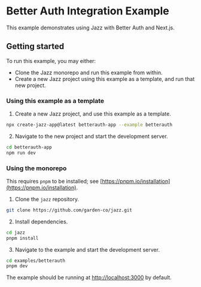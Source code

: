 # Better Auth Integration Example

This example demonstrates using Jazz with Better Auth and Next.js.

## Getting started

To run this example, you may either:
* Clone the Jazz monorepo and run this example from within.
* Create a new Jazz project using this example as a template, and run that new project.


### Using this example as a template

1. Create a new Jazz project, and use this example as a template.
```sh
npx create-jazz-app@latest betterauth-app --example betterauth
```
2. Navigate to the new project and start the development server.
```sh
cd betterauth-app
npm run dev
```

### Using the monorepo

This requires `pnpm` to be installed; see [https://pnpm.io/installation](https://pnpm.io/installation).

1. Clone the `jazz` repository.
```sh
git clone https://github.com/garden-co/jazz.git
```
2. Install dependencies.
```sh
cd jazz
pnpm install
```
3. Navigate to the example and start the development server.
```sh
cd examples/betterauth
pnpm dev
```

The example should be running at [http://localhost:3000](http://localhost:3000) by default.
